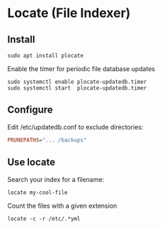 # Locate (File Indexer)

## Install

    sudo apt install plocate

Enable the timer for periodic file database updates

    sudo systemctl enable plocate-updatedb.timer
    sudo systemctl start  plocate-updatedb.timer

## Configure

Edit /etc/updatedb.conf to exclude directories:

```ini
PRUNEPATHS="... /backups"
```

## Use locate

Search your index for a filename:

    locate my-cool-file

Count the files with a given extension

    locate -c -r /etc/.*yml
